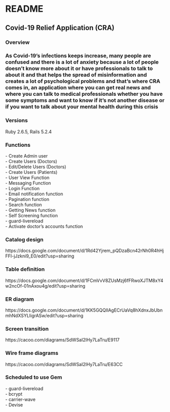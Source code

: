 # README

<h2>Covid-19 Relief Application (CRA)</h2>

<h3>Overview<h3>

As Covid-19’s infections keeps increase, many people are confused and there is a lot of anxiety because a lot of people doesn’t know more about it or have professionals to talk to about it and that helps the spread of misinformation and creates a lot of psychological problems and that’s where CRA comes in, an application where you can get real news and where you can talk to medical professionals whether you have some symptoms and want to know if it’s not another disease or if you want to talk about your mental health during this crisis

<h3>Versions</h3>

Ruby 2.6.5, Rails 5.2.4

<h3>Functions</h3>
- Create Admin user<br>
- Create Users (Doctors)<br>
- Edit/Delete Users (Doctors)<br>
- Create Users (Patients)<br>
- User View Function<br>
- Messaging Function<br>
- Login Function<br>
- Email notification function<br>
- Pagination function<br>
- Search function<br>
- Getting News function<br>
- Self Screening function<br>
- guard-livereload<br>
- Activate doctor’s accounts function

<h3>Catalog design</h3>
https://docs.google.com/document/d/1Rd42Yjrem_pQDzaBcn42rNh0R4hHjFFI-jJzkni9_E0/edit?usp=sharing

<h3>Table definition</h3>
https://docs.google.com/document/d/1FCmVvV8ZUsMzj6fFRwoXJTM8xY4w2ncOf-01nAxou4g/edit?usp=sharing

<h3>ER diagram</h3>
https://docs.google.com/document/d/1KK5GQQIlAgECrUaVq8hXdnxJbUbnmhNdXSYLIigrASw/edit?usp=sharing

<h3>Screen transition</h3>
https://cacoo.com/diagrams/SdWSaI2lHy7LaTru/E9117

<h3>Wire frame diagrams</h3>
https://cacoo.com/diagrams/SdWSaI2lHy7LaTru/E63CC

<h3>Scheduled to use Gem</h3>
- guard-livereload<br>
- bcrypt<br>
- carrier-wave<br>
- Devise